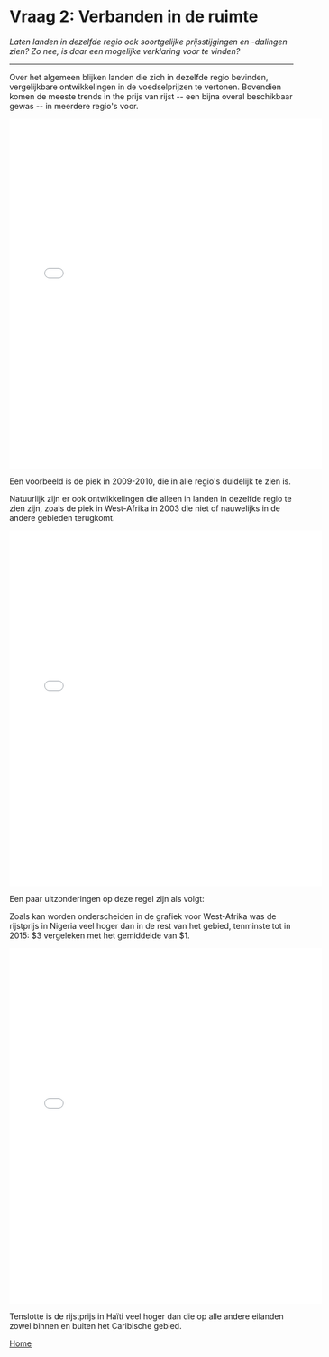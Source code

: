 # Vraag 2: Verbanden in de ruimte
*Laten landen in dezelfde regio ook soortgelijke prijsstijgingen en -dalingen zien? Zo nee, is daar een mogelijke verklaring voor te vinden?*

<hr>

Over het algemeen blijken landen die zich in dezelfde regio bevinden, vergelijkbare ontwikkelingen in de voedselprijzen te vertonen. Bovendien komen de meeste trends in the prijs van rijst -- een bijna overal beschikbaar gewas -- in meerdere regio's voor.

<iframe src="/DAV/git/Tim/Graphs/region_overview.html"
    sandbox="allow-same-origin allow-scripts"
    height="620"
    width="110%"
    max-width="100%"
    scrolling="yes"
    seamless="seamless"
    frameborder="0">
</iframe>

Een voorbeeld is de piek in 2009-2010, die in alle regio's duidelijk te zien is.

Natuurlijk zijn er ook ontwikkelingen die alleen in landen in dezelfde regio te zien zijn, zoals de piek in West-Afrika in 2003 die niet of nauwelijks in de andere gebieden terugkomt.

<iframe src="/DAV/git/Tim/Graphs/West Afrika.html"
    sandbox="allow-same-origin allow-scripts"
    height="630"
    width="110%"
    max-width="100%"
    scrolling="yes"
    seamless="seamless"
    frameborder="0">
</iframe>

Een paar uitzonderingen op deze regel zijn als volgt:

Zoals kan worden onderscheiden in de grafiek voor West-Afrika was de rijstprijs in Nigeria veel hoger dan in de rest van het gebied, tenminste tot in 2015: $3 vergeleken met het gemiddelde van $1.

<iframe src="/DAV/git/Tim/Graphs/Eilanden.html"
    sandbox="allow-same-origin allow-scripts"
    height="630"
    width="110%"
    max-width="100%"
    scrolling="yes"
    seamless="seamless"
    frameborder="0">
</iframe>

Tenslotte is de rijstprijs in Haïti veel hoger dan die op alle andere eilanden zowel binnen en buiten het Caribische gebied.

<a href="/DAV/dashboard">Home</a>
